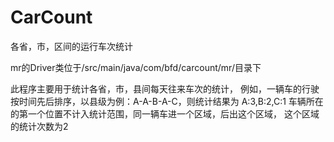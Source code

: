 # CarCount
各省，市，区间的运行车次统计

mr的Driver类位于/src/main/java/com/bfd/carcount/mr/目录下

此程序主要用于统计各省，市，县间每天往来车次的统计，
例如，一辆车的行驶按时间先后排序，以县级为例：A-A-B-A-C，则统计结果为 A:3,B:2,C:1
车辆所在的第一个位置不计入统计范围，同一辆车进一个区域，后出这个区域，
这个区域的统计次数为2
